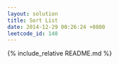 ```yaml
---
layout: solution
title: Sort List
date: 2014-12-29 00:26:24 +0800
leetcode_id: 148
---
```

{% include_relative README.md %}
